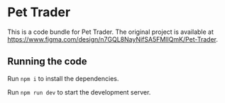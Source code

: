 
  # Pet Trader

  This is a code bundle for Pet Trader. The original project is available at https://www.figma.com/design/n7GQL8NayNifSA5FMlIQmK/Pet-Trader.

  ## Running the code

  Run `npm i` to install the dependencies.

  Run `npm run dev` to start the development server.
  